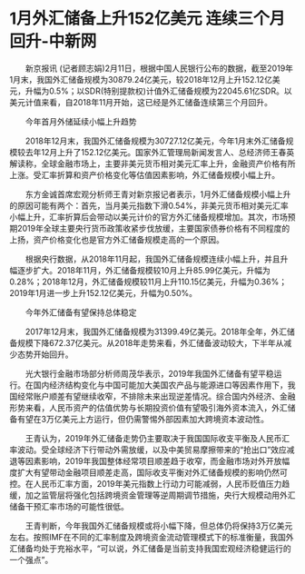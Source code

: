 # 1月外汇储备上升152亿美元 连续三个月回升-中新网

　　新京报讯 (记者顾志娟)2月11日，根据中国人民银行公布的数据，截至2019年1月末，我国外汇储备规模为30879.24亿美元，较2018年12月上升152.12亿美元，升幅为0.5%；以SDR(特别提款权)计值外汇储备规模为22045.61亿SDR。以美元计值来看，自2018年11月开始，这已经是外汇储备连续第三个月回升。

　　今年首月外储延续小幅上升趋势

　　2018年12月末，我国外汇储备规模为30727.12亿美元，今年1月末外汇储备规模较去年12月上升了152.12亿美元。国家外汇管理局新闻发言人、总经济师王春英解读称，全球金融市场上，主要非美元货币相对美元汇率上升，金融资产价格有所上涨。受汇率折算和资产价格变化等估值因素影响，外汇储备规模小幅上升。

　　东方金诚首席宏观分析师王青对新京报记者表示，1月外汇储备规模小幅上升的原因可能有两个：首先，当月美元指数下滑0.54%，非美元货币相对美元汇率小幅上升，汇率折算后会带动以美元计价的官方外汇储备规模增加。其次，市场预期2019年全球主要央行货币政策收紧步伐放缓，主要国家债券价格有不同程度的上扬，资产价格变化也是官方外汇储备规模走高的一个原因。

　　根据央行数据，从2018年11月起，我国外汇储备规模连续小幅上升，并且升幅逐步扩大。2018年11月，外汇储备规模较10月上升85.99亿美元，升幅为0.28%；2018年12月，外汇储备规模较11月上升110.15亿美元，升幅为0.36%；2019年1月进一步上升152.12亿美元，升幅为0.50%。

　　今年外汇储备有望保持总体稳定

　　2017年12月末，我国外汇储备规模为31399.49亿美元。2018年全年，外汇储备规模下降672.37亿美元。从2018年走势来看，外汇储备波动较大，下半年从减少态势开始回升。

　　光大银行金融市场部分析师周茂华表示，2019年我国外汇储备有望平稳运行。在国内经济结构变化与中国可能加大美国农产品与能源进口等因素作用下，我国经常账户顺差有望继续收窄，不排除未来出现逆差情况。综合国内外经济、金融形势来看，人民币资产的估值优势与长期投资价值有望吸引海外资本流入，外汇储备有望在3万亿美元上方运行，但仍需警惕外部因素加大跨境资本波动性。

　　王青认为，2019年外汇储备走势仍主要取决于我国国际收支平衡及人民币汇率波动。受全球经济下行带动外需放缓，以及中美贸易摩擦带来的“抢出口”效应减退等因素影响，2019年我国整体经常项目顺差趋于收窄，而金融市场对外开放幅度扩大有望带动金融项目顺差走高，国际收支平衡对外汇储备规模的影响仍然可控。在人民币汇率方面，2019年美元指数上行动力可能减弱，人民币贬值压力趋缓，加之监管层将强化包括跨境资金管理等逆周期调节措施，央行大规模动用外汇储备干预汇率市场的可能性很低。

　　王青判断，今年我国外汇储备规模或将小幅下降，但总体仍将保持3万亿美元左右。按照IMF在不同的汇率制度及跨境资金流动管理模式下的标准衡量，我国外汇储备均处于充裕水平，“可以说，外汇储备是当前支持我国宏观经济稳健运行的一个强点”。
